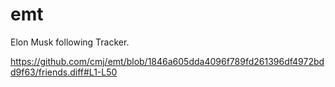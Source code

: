 # emt
Elon Musk following Tracker.

https://github.com/cmj/emt/blob/1846a605dda4096f789fd261396df4972bdd9f63/friends.diff#L1-L50
